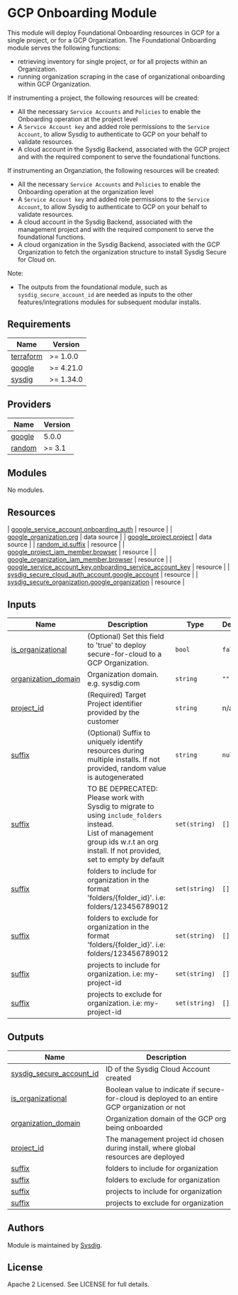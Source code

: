 # GCP Onboarding Module

This module will deploy Foundational Onboarding resources in GCP for a single project, or for a GCP Organization.
The Foundational Onboarding module serves the following functions:
- retrieving inventory for single project, or for all projects within an Organization.
- running organization scraping in the case of organizational onboarding within GCP Organization.

If instrumenting a project, the following resources will be created:
- All the necessary `Service Accounts` and `Policies` to enable the Onboarding operation at the project level
- A `Service Account key` and added role permissions to the `Service Account`, to allow Sysdig to authenticate to GCP on your behalf to validate resources.
- A cloud account in the Sysdig Backend, associated with the GCP project and with the required component to serve the foundational functions.

If instrumenting an Organziation, the following resources will be created:
- All the necessary `Service Accounts` and `Policies` to enable the Onboarding operation at the organization level
- A `Service Account key` and added role permissions to the `Service Account`, to allow Sysdig to authenticate to GCP on your behalf to validate resources.
- A cloud account in the Sysdig Backend, associated with the management project and with the required component to serve the foundational functions.
- A cloud organization in the Sysdig Backend, associated with the GCP Organization to fetch the organization structure to install Sysdig Secure for Cloud on.

Note:
- The outputs from the foundational module, such as `sysdig_secure_account_id` are needed as inputs to the other features/integrations modules for subsequent modular installs.

<!-- BEGINNING OF PRE-COMMIT-TERRAFORM DOCS HOOK -->
## Requirements

| Name | Version   |
|------|-----------|
| <a name="requirement_terraform"></a> [terraform](#requirement\_terraform) | >= 1.0.0  |
| <a name="requirement_google"></a> [google](#requirement\_google) | >= 4.21.0 |
| <a name="requirement_sysdig"></a> [sysdig](#requirement\_sysdig) | >= 1.34.0 |

## Providers

| Name | Version |
|------|---------|
| <a name="provider_google"></a> [google](#provider\_google) | 5.0.0 |
| <a name="provider_random"></a> [random](#provider\_random) | >= 3.1 |

## Modules

No modules.

## Resources

| [google_service_account.onboarding_auth](https://registry.terraform.io/providers/hashicorp/google/latest/docs/resources/service_account) | resource |
| [google_organization.org](https://registry.terraform.io/providers/hashicorp/google/latest/docs/data-sources/organization) | data source |
| [google_project.project](https://registry.terraform.io/providers/hashicorp/google/latest/docs/data-sources/project) | data source |
| [random_id.suffix](https://registry.terraform.io/providers/hashicorp/random/latest/docs/resources/id) | resource |
| [google_project_iam_member.browser](https://registry.terraform.io/providers/hashicorp/google/latest/docs/resources/google_project_iam#google_project_iam_member) | resource |
| [google_organization_iam_member.browser](https://registry.terraform.io/providers/hashicorp/google/latest/docs/resources/google_organization_iam#google_organization_iam_member) | resource |
| [google_service_account_key.onboarding_service_account_key](https://registry.terraform.io/providers/hashicorp/google/latest/docs/resources/service_account_key) | resource |
| [sysdig_secure_cloud_auth_account.google_account](https://registry.terraform.io/providers/sysdiglabs/sysdig/latest/docs/resources/secure_cloud_auth_account) | resource |
| [sysdig_secure_organization.google_organization](https://registry.terraform.io/providers/sysdiglabs/sysdig/latest/docs/resources/secure_organization) | resource |

## Inputs

| Name                                                                                          | Description                                                                                                                                                                             | Type          | Default | Required |
|-----------------------------------------------------------------------------------------------|-----------------------------------------------------------------------------------------------------------------------------------------------------------------------------------------|---------------|---------|:--------:|
| <a name="input_is_organizational"></a> [is\_organizational](#input\_is\_organizational)       | (Optional) Set this field to 'true' to deploy secure-for-cloud to a GCP Organization.                                                                                                   | `bool`        | `false` |    no    |
| <a name="input_organization_domain"></a> [organization\_domain](#input\_organization\_domain) | Organization domain. e.g. sysdig.com                                                                                                                                                    | `string`      | `""`    |    no    |
| <a name="input_project_id"></a> [project\_id](#input\_project\_id)                            | (Required) Target Project identifier provided by the customer                                                                                                                           | `string`      | n/a     |   yes    |
| <a name="input_suffix"></a> [suffix](#input\_suffix)                                          | (Optional) Suffix to uniquely identify resources during multiple installs. If not provided, random value is autogenerated                                                               | `string`      | `null`  |    no    |
| <a name="input_management_group_ids"></a> [suffix](#input\_management\_group\_ids)            | TO BE DEPRECATED: Please work with Sysdig to migrate to using `include_folders` instead.<br>List of management group ids w.r.t an org install. If not provided, set to empty by default | `set(string)` | `[]`    |    no    |
| <a name="input_include_folders"></a> [suffix](#input\_include\_folders)                       | folders to include for organization in the format 'folders/{folder_id}'. i.e: folders/123456789012                                                                                      | `set(string)` | `[]`    |    no    |
| <a name="input_exclude_folders"></a> [suffix](#input\_exclude\_folders)                       | folders to exclude for organization in the format 'folders/{folder_id}'. i.e: folders/123456789012                                                                                      | `set(string)` | `[]`    |    no    |
| <a name="input_include_projects"></a> [suffix](#input\_include\_projects)                     | projects to include for organization. i.e: my-project-id                                                                                                                                | `set(string)` | `[]`    |    no    |
| <a name="input_exclude_projects"></a> [suffix](#input\_exclude\_projects)                     | projects to exclude for organization. i.e: my-project-id                                                                                                                                | `set(string)` | `[]`    |    no    |



## Outputs

| Name                                                                                                               | Description                                                                                    |
|--------------------------------------------------------------------------------------------------------------------|------------------------------------------------------------------------------------------------|
| <a name="output_sysdig_secure_account_id"></a> [sysdig\_secure\_account\_id](#output\_sysdig\_secure\_account\_id) | ID of the Sysdig Cloud Account created                                                         |
| <a name="output_is_organizational"></a> [is\_organizational](#output\_is\_organizational)                          | Boolean value to indicate if secure-for-cloud is deployed to an entire GCP organization or not |
| <a name="output_organization_domain"></a> [organization\_domain](#output\_organization\_domain)                    | Organization domain of the GCP org being onboarded                                             |
| <a name="output_project_id"></a> [project\_id](#output\_project\_id)                                               | The management project id chosen during install, where global resources are deployed           |
| <a name="output_include_folders"></a> [suffix](#output\_include\_folders)                                          | folders to include for organization                                                            |
| <a name="output_exclude_folders"></a> [suffix](#output\_exclude\_folders)                                          | folders to exclude for organization                                                            |
| <a name="output_include_projects"></a> [suffix](#output\_include\_projects)                                        | projects to include for organization                                                           |
| <a name="output_exclude_projects"></a> [suffix](#output\_exclude\_projects)                                        | projects to exclude for organization                                                           |

<!-- END OF PRE-COMMIT-TERRAFORM DOCS HOOK -->

## Authors

Module is maintained by [Sysdig](https://sysdig.com).

## License

Apache 2 Licensed. See LICENSE for full details.